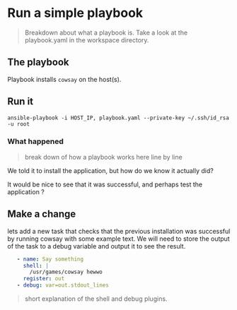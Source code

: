 # Run a simple playbook

> Breakdown about what a playbook is.
Take a look at the playbook.yaml in the workspace directory.

## The playbook
Playbook installs `cowsay` on the host(s).

## Run it

```
ansible-playbook -i HOST_IP, playbook.yaml --private-key ~/.ssh/id_rsa -u root
```
### What happened

>break down of how a playbook works here line by line

We told it to install the application, but how do we know it actually did?

It would be nice to see that it was successful, and perhaps test the application ?

## Make a change
lets add a new task that checks that the previous installation was successful by running cowsay with some example text. We will need to store the output of the task to a debug variable and output it to see the result.

 ```yaml
    - name: Say something
      shell: |
        /usr/games/cowsay hewwo
      register: out
    - debug: var=out.stdout_lines 
```

>short explanation of the shell and debug plugins.